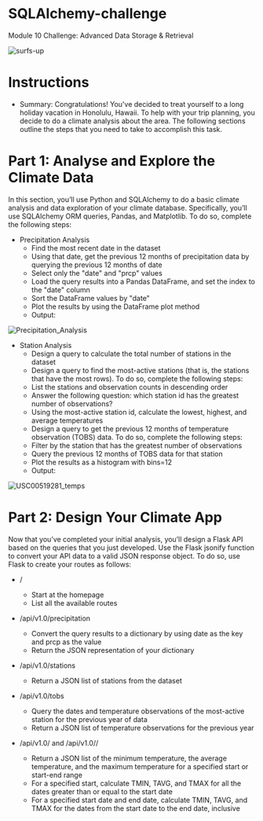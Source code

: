 # SQLAlchemy-challenge
Module 10 Challenge: Advanced Data Storage &amp; Retrieval

![surfs-up](https://user-images.githubusercontent.com/112173540/205469927-1efe6554-3e67-48f6-94bd-cee8e6510ea9.png)


# Instructions

- Summary:  Congratulations! You've decided to treat yourself to a long holiday vacation in Honolulu, Hawaii. To help with your trip planning, you decide to do a climate analysis about the area. The following sections outline the steps that you need to take to accomplish this task.

# Part 1: Analyse and Explore the Climate Data
In this section, you’ll use Python and SQLAlchemy to do a basic climate analysis and data exploration of your climate database. Specifically, you’ll use SQLAlchemy ORM queries, Pandas, and Matplotlib. To do so, complete the following steps:

- Precipitation Analysis
  - Find the most recent date in the dataset
  - Using that date, get the previous 12 months of precipitation data by querying the previous 12 months of date
  - Select only the "date" and "prcp" values
  - Load the query results into a Pandas DataFrame, and set the index to the "date" column
  - Sort the DataFrame values by "date"
  - Plot the results by using the DataFrame plot method
  - Output:
 
![Precipitation_Analysis](https://user-images.githubusercontent.com/112173540/205470063-1bce7e1c-bbe7-4bbc-9b49-b9b28a9594ab.png)

- Station Analysis
  - Design a query to calculate the total number of stations in the dataset
  - Design a query to find the most-active stations (that is, the stations that have the most rows). To do so, complete the following steps:
  - List the stations and observation counts in descending order
  - Answer the following question: which station id has the greatest number of observations?
  - Using the most-active station id, calculate the lowest, highest, and average temperatures
  - Design a query to get the previous 12 months of temperature observation (TOBS) data. To do so, complete the following steps:
  - Filter by the station that has the greatest number of observations
  - Query the previous 12 months of TOBS data for that station
  - Plot the results as a histogram with bins=12
  - Output:

![USC00519281_temps](https://user-images.githubusercontent.com/112173540/205470137-573676a4-729d-4f5b-8fd8-5abb11dc426d.png)

# Part 2: Design Your Climate App
Now that you’ve completed your initial analysis, you’ll design a Flask API based on the queries that you just developed. Use the Flask jsonify function to convert your API data to a valid JSON response object. 
To do so, use Flask to create your routes as follows:

- /
  - Start at the homepage
  - List all the available routes

- /api/v1.0/precipitation
  - Convert the query results to a dictionary by using date as the key and prcp as the value
  - Return the JSON representation of your dictionary

- /api/v1.0/stations
  - Return a JSON list of stations from the dataset

- /api/v1.0/tobs
  - Query the dates and temperature observations of the most-active station for the previous year of data
  - Return a JSON list of temperature observations for the previous year

- /api/v1.0/<start> and /api/v1.0/<start>/<end>
  - Return a JSON list of the minimum temperature, the average temperature, and the maximum temperature for a specified start or start-end range
  - For a specified start, calculate TMIN, TAVG, and TMAX for all the dates greater than or equal to the start date
  - For a specified start date and end date, calculate TMIN, TAVG, and TMAX for the dates from the start date to the end date, inclusive
